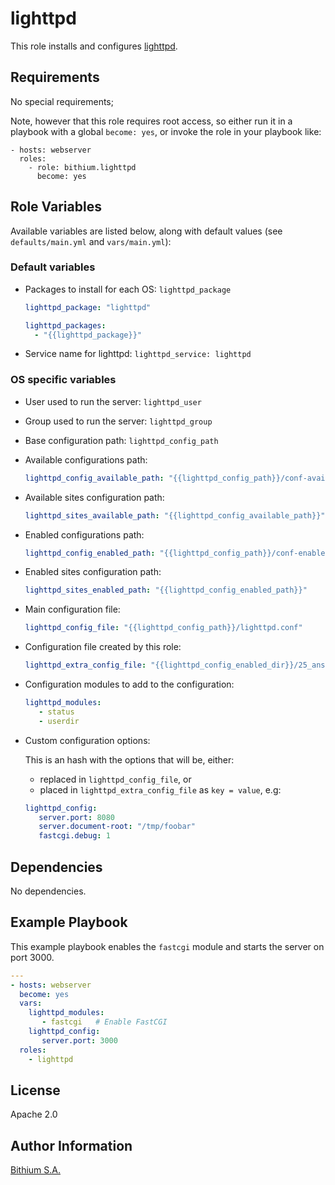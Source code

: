 lighttpd
========

This role installs and configures [lighttpd](http://www.lighttpd.net/).

Requirements
------------

No special requirements;

Note, however that this role requires root access, so either run it in a playbook with a global `become: yes`, or invoke the role in your playbook like:

    - hosts: webserver
      roles:
        - role: bithium.lighttpd
          become: yes

Role Variables
--------------

Available variables are listed below, along with default values (see `defaults/main.yml` and `vars/main.yml`):

### Default variables

 * Packages to install for each OS: `lighttpd_package`

   ```yaml
   lighttpd_package: "lighttpd"

   lighttpd_packages:
     - "{{lighttpd_package}}"
   ```

 * Service name for lighttpd: `lighttpd_service: lighttpd`

### OS specific variables

 * User used to run the server: `lighttpd_user`

 * Group used to run the server: `lighttpd_group`

 * Base configuration path: `lighttpd_config_path`

 * Available configurations path:

   ```yaml
   lighttpd_config_available_path: "{{lighttpd_config_path}}/conf-available"
   ```

 * Available sites configuration path:

   ```yaml
   lighttpd_sites_available_path: "{{lighttpd_config_available_path}}"
   ```

 * Enabled configurations path:

   ```yaml
   lighttpd_config_enabled_path: "{{lighttpd_config_path}}/conf-enabled"
   ```

 * Enabled sites configuration path:

   ```yaml
   lighttpd_sites_enabled_path: "{{lighttpd_config_enabled_path}}"
   ```

 * Main configuration file:

   ```yaml
   lighttpd_config_file: "{{lighttpd_config_path}}/lighttpd.conf"
   ```

 * Configuration file created by this role:

   ```yaml
   lighttpd_extra_config_file: "{{lighttpd_config_enabled_dir}}/25_ansible.conf"
   ```

 * Configuration modules to add to the configuration:

   ```yaml
   lighttpd_modules:
      - status
      - userdir
   ```

 * Custom configuration options:

   This is an hash with the options that will be, either:
     - replaced in `lighttpd_config_file`, or
     - placed in `lighttpd_extra_config_file` as `key = value`, e.g:


   ```yaml
   lighttpd_config:
      server.port: 8080
      server.document-root: "/tmp/foobar"
      fastcgi.debug: 1
   ```

Dependencies
------------

No dependencies.

Example Playbook
----------------

This example playbook enables the `fastcgi` module and starts the server on port 3000.

```yaml
---
- hosts: webserver
  become: yes
  vars:
    lighttpd_modules:
       - fastcgi   # Enable FastCGI
    lighttpd_config:
       server.port: 3000
  roles:
    - lighttpd
```

License
-------

Apache 2.0

Author Information
------------------

[Bithium S.A.](https://www.bithium.com/)
